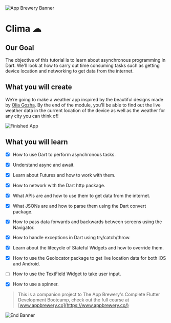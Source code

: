 ![App Brewery Banner](https://github.com/londonappbrewery/Images/blob/master/AppBreweryBanner.png)


# Clima ☁

## Our Goal

The objective of this tutorial is to learn about asynchronous programming in Dart. We'll look at how to carry out time consuming tasks such as getting device location and networking to get data from the internet. 


## What you will create

We’re going to make a weather app inspired by the beautiful designs made by [Olia Gozha](https://dribbble.com/shots/4663154-). By the end of the module, you'll be able to find out the live weather data in the current location of the device as well as the weather for any city you can think of!

![Finished App](https://github.com/londonappbrewery/Images/blob/master/clima-demo.gif)

## What you will learn

- [x] How to use Dart to perform asynchronous tasks.
- [x] Understand async and await.
- [x] Learn about Futures and how to work with them.
- [x] How to network with the Dart http package.
- [x] What APIs are and how to use them to get data from the internet.
- [x] What JSONs are and how to parse them using the Dart convert package.
- [x] How to pass data forwards and backwards between screens using the Navigator.
- [x] How to handle exceptions in Dart using try/catch/throw.
- [x] Learn about the lifecycle of Stateful Widgets and how to override them.
- [x] How to use the Geolocator package to get live location data for both iOS and Android.
- [ ] How to use the TextField Widget to take user input.
- [x] How to use a spinner.


>This is a companion project to The App Brewery's Complete Flutter Development Bootcamp, check out the full course at [www.appbrewery.co](https://www.appbrewery.co/)

![End Banner](https://github.com/londonappbrewery/Images/blob/master/readme-end-banner.png)
